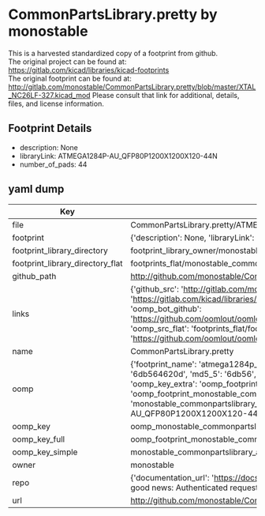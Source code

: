 # CommonPartsLibrary.pretty by monostable  
This is a harvested standardized copy of a footprint from github.  
The original project can be found at:  
https://gitlab.com/kicad/libraries/kicad-footprints  
The original footprint can be found at:
http://gitlab.com/monostable/CommonPartsLibrary.pretty/blob/master/XTAL_NC26LF-327.kicad_mod
Please consult that link for additional, details, files, and license information.  
## Footprint Details
* description: None  
* libraryLink: ATMEGA1284P-AU_QFP80P1200X1200X120-44N  
* number_of_pads: 44  
## yaml dump  
| Key | Value |  
| --- | --- |  
| file | CommonPartsLibrary.pretty/ATMEGA1284P-AU_QFP80P1200X1200X120-44N.kicad_mod |  
| footprint | {'description': None, 'libraryLink': 'ATMEGA1284P-AU_QFP80P1200X1200X120-44N', 'number_of_pads': 44} |  
| footprint_library_directory | footprint_library_owner/monostable_CommonPartsLibrary.pretty |  
| footprint_library_directory_flat | footprints_flat/monostable_commonpartslibrary_atmega1284p_au_qfp80p1200x1200x120_44n/working |  
| github_path | http://github.com/monostable/CommonPartsLibrary.pretty/blob/master/ATMEGA1284P-AU_QFP80P1200X1200X120-44N.kicad_mod |  
| links | {'github_src': 'http://gitlab.com/monostable/CommonPartsLibrary.pretty/blob/master/XTAL_NC26LF-327.kicad_mod', 'github_src_repo': 'https://gitlab.com/kicad/libraries/kicad-footprints', 'oomp_bot': 'footprints/monostable_commonpartslibrary_atmega1284p_au_qfp80p1200x1200x120_44n/working', 'oomp_bot_github': 'https://github.com/oomlout/oomlout_oomp_footprint_bot/tree/main/footprints/monostable_commonpartslibrary_atmega1284p_au_qfp80p1200x1200x120_44n/working', 'oomp_src_flat': 'footprints_flat/footprints_flat/monostable_commonpartslibrary_atmega1284p_au_qfp80p1200x1200x120_44n/working', 'oomp_src_flat_github': 'https://github.com/oomlout/oomlout_oomp_footprint_src/tree/main/footprints_flat/monostable_commonpartslibrary_atmega1284p_au_qfp80p1200x1200x120_44n/working'} |  
| name | CommonPartsLibrary.pretty |  
| oomp | {'footprint_name': 'atmega1284p_au_qfp80p1200x1200x120_44n', 'library_name': 'commonpartslibrary', 'md5': '6db564620dfcaa833055330669448c8c', 'md5_10': '6db564620d', 'md5_5': '6db56', 'md5_6': '6db564', 'oomp_key': 'oomp_monostable_commonpartslibrary_atmega1284p_au_qfp80p1200x1200x120_44n', 'oomp_key_extra': 'oomp_footprint_monostable_commonpartslibrary_atmega1284p_au_qfp80p1200x1200x120_44n', 'oomp_key_full': 'oomp_footprint_monostable_commonpartslibrary_atmega1284p_au_qfp80p1200x1200x120_44n_6db564', 'oomp_key_simple': 'monostable_commonpartslibrary_atmega1284p_au_qfp80p1200x1200x120_44n', 'original_filename': 'CommonPartsLibrary.pretty/ATMEGA1284P-AU_QFP80P1200X1200X120-44N.kicad_mod', 'owner_name': 'monostable'} |  
| oomp_key | oomp_monostable_commonpartslibrary_atmega1284p_au_qfp80p1200x1200x120_44n |  
| oomp_key_full | oomp_footprint_monostable_commonpartslibrary_atmega1284p_au_qfp80p1200x1200x120_44n |  
| oomp_key_simple | monostable_commonpartslibrary_atmega1284p_au_qfp80p1200x1200x120_44n |  
| owner | monostable |  
| repo | {'documentation_url': 'https://docs.github.com/rest/overview/resources-in-the-rest-api#rate-limiting', 'message': "API rate limit exceeded for 84.66.173.59. (But here's the good news: Authenticated requests get a higher rate limit. Check out the documentation for more details.)"} |  
| url | http://github.com/monostable/CommonPartsLibrary.pretty |  

